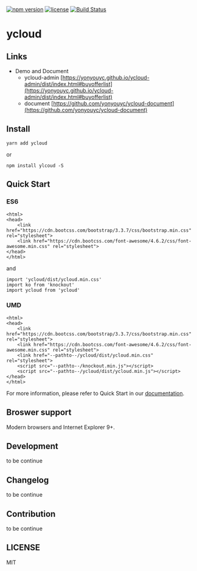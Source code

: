 [![npm version](https://img.shields.io/npm/v/ycloud.svg)](https://www.npmjs.com/package/ycloud)
[![license](https://img.shields.io/npm/l/ycloud.svg)](https://www.npmjs.com/package/ycloud)
[![Build Status](https://api.travis-ci.org/yonyouyc/ycloud.png?branch=master)](https://api.travis-ci.org/yonyouyc/ycloud.png?branch=master)

# ycloud



## Links

- Demo and Document
    - ycloud-admin [https://yonyouyc.github.io/ycloud-admin/dist/index.html#buyofferlist](https://yonyouyc.github.io/ycloud-admin/dist/index.html#buyofferlist)
    - document [https://github.com/yonyouyc/ycloud-document](https://github.com/yonyouyc/ycloud-document)

## Install

```
yarn add ycloud
```
or
```
npm install ylcoud -S

```
## Quick Start

### ES6

``` 
<html>
<head>
    <link href="https://cdn.bootcss.com/bootstrap/3.3.7/css/bootstrap.min.css" rel="stylesheet">
    <link href="https://cdn.bootcss.com/font-awesome/4.6.2/css/font-awesome.min.css" rel="stylesheet">
</head>
</html>
```

and
```
import 'ycloud/dist/ycloud.min.css'
import ko from 'knockout'
import ycloud from 'ycloud'

```

### UMD

```
<html>
<head>
    <link href="https://cdn.bootcss.com/bootstrap/3.3.7/css/bootstrap.min.css" rel="stylesheet">
    <link href="https://cdn.bootcss.com/font-awesome/4.6.2/css/font-awesome.min.css" rel="stylesheet">
    <link href="--pathto--/ycloud/dist/ycloud.min.css" rel="stylesheet">
    <script src="--pathto--/knockout.min.js"></script>
    <script src="--pathto--/ycloud/dist/ycloud.min.js"></script>
</head>
</html>
```


For more information, please refer to Quick Start in our [documentation](https://github.com/yonyouyc/ycloud-document).

## Broswer support

Modern browsers and Internet Explorer 9+.

## Development

to be continue

## Changelog

to be continue

## Contribution

to be continue

## LICENSE

MIT

